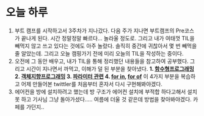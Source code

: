 # 오늘 하루

1. 부트 캠프를 시작하고서 3주차가 지나갔다. 다음 주가 지나면 부트캠프의 Pre코스가 끝나게 된다. 시간 정말정말 빠르다... 놀라울 정도로. 그리고 내가 여태껏 TIL을 빼먹지 않고 쓰고 있다는 것에도 아주 놀랐다. 솔직히 중간에 귀찮아서 몇 번 빼먹을 줄 알았는데. 그리고 오늘  캠핑가기 전에 미리 오늘의 TIL을 작성하는 중이다.
2. 오전에 그 동안 배우고, 내가 TIL을 통해 정리했던 내용들을 참고하여 공부했다. 그리고 시간이 지나면서 까먹고, 이해가 덜 된 부분을 찾아냈다. **1. [함수형프로그래밍](https://velog.io/@harrycod/TIL-2020.-05.-11) 2. [객체지향프로그래밍](https://velog.io/@harrycod/TIL-2020.-05.-15) 3. [파라미터 관련](https://velog.io/@harrycod/TIL-2020.-05.-15) 4. [for in](https://velog.io/@harrycod/TIL-2020.-05.-09), [for of](https://velog.io/@harrycod/TIL-2020.-05.-13)**  이 4가지 부분을 복습하고 어제 만들어본 twittler를 처음부터 혼자서 다시 구현해봐야겠다.
3. 에어컨을 방에 설치하려고 했는데 방 구조가 에어컨 설치에 부적합 하다고해서 설치 못 하고 기사님 그냥 돌아가셨다..... 여름에 더울 것 같은데 방법을 찾아봐야겠다. 카페를 가던지..